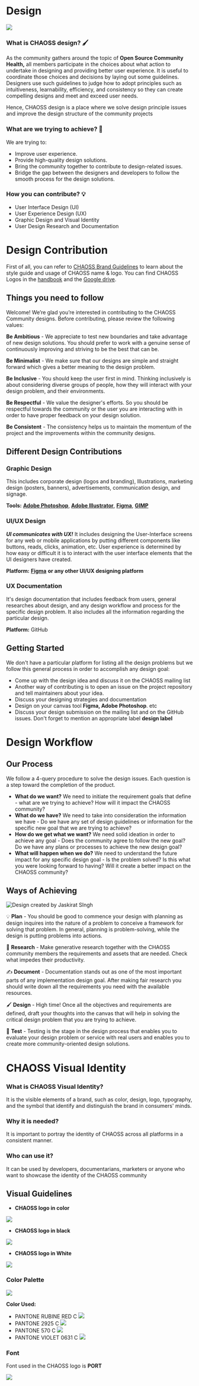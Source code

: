 
# Design

![](../community-resources/logos/logo-large_1123x271.png)

### What is CHAOSS design? 🖌 

As the community gathers around the topic of **Open Source Community Health,** all members participate in the choices about what action to undertake in designing and providing better user experience. It is useful to coordinate those choices and decisions by laying out some guidelines. Designers use such guidelines to judge how to adopt principles such as intuitiveness, learnability, efficiency, and consistency so they can create compelling designs and meet and exceed user needs.

Hence, CHAOSS design is a place where we solve design principle issues and improve the design structure of the community projects

### What are we trying to achieve? 🤔 

We are trying to:

* Improve user experience.
* Provide high-quality design solutions.
* Bring the community together to contribute to design-related issues.
* Bridge the gap between the designers and developers to follow the smooth process for the design solutions.

### How you can contribute? 💡 

* User Interface Design \(UI\)
* User Experience Design \(UX\)
* Graphic Design and Visual Identity
* User Design Research and Documentation

# Design Contribution

First of all, you can refer to [CHAOSS Brand Guidelines](https://docs.google.com/presentation/d/1BZSBa4Ttji95NTPwHcVjcu-CgiuwBezd/edit#slide=id.p2) to learn about the style guide and usage of CHAOSS name & logo. You can find CHAOSS Logos in the [handbook](../community-resources/logos/) and the [Google drive](https://drive.google.com/drive/u/0/folders/1hgx-Thy5zaE04hSitSkaFODSq-RslMFj).

## Things you need to follow

Welcome! We’re glad you’re interested in contributing to the CHAOSS Community designs. Before contributing, please review the following values:

**Be Ambitious** - We appreciate to test new boundaries and take advantage of new
 design solutions. You should prefer to work with a genuine sense of continuously
 improving and striving to be the best that can be. 

**Be Minimalist** - We make sure that our designs are simple and straight forward which gives a better meaning to the design problem.

**Be Inclusive** - You should keep the user first in mind. Thinking inclusively is about considering diverse groups of people, how they will interact with your design problem, and their environments.

**Be Respectful** - We value the designer's efforts. So you should be respectful towards the community or the user you are interacting with in order to have proper feedback on your design solution. 

**Be Consistent** - The consistency helps us to maintain the momentum of the project and the improvements within the community designs.

## Different Design Contributions

### Graphic Design

This includes corporate design (logos and branding), Illustrations, marketing design (posters, banners), advertisements, communication design, and signage.

**Tools:** [**Adobe Photoshop**](https://www.adobe.com/in/products/photoshop), [**Adobe Illustrator**](https://www.adobe.com/in/products/illustrator.html), [**Figma**](https://www.figma.com/), [**GIMP**](https://www.gimp.org/)

### UI/UX Design

_**UI communicates with UX!**_ It includes designing the User-Interface screens for any web or mobile applications by putting different components like buttons, reads, clicks, animation, etc. User experience is determined by how easy or difficult it is to interact with the user interface elements that the UI designers have created.

**Platform:** [**Figma**](https://www.figma.com/) **or any other UI/UX designing platform**

### UX Documentation

It's design documentation that includes feedback from users, general researches about design, and any design workflow and process for the specific design problem. It also includes all the information regarding the particular design.

**Platform:** GitHub

## Getting Started

We don't have a particular platform for listing all the design problems but we follow this general process in order to accomplish any design goal:

* Come up with the design idea and discuss it on the CHAOSS mailing list
* Another way of contributing is to open an issue on the project repository and tell maintainers about your idea.
* Discuss your designing strategies and documentation
* Design on your canvas tool **Figma, Adobe Photoshop**. etc
* Discuss your design submission on the mailing list and on the GitHub issues. Don't forget to mention an appropriate label **design label**

# Design Workflow

## Our Process

We follow a 4-query procedure to solve the design issues. Each question is a step toward the completion of the product.

* **What do we want?** We need to initiate the requirement goals that define - what are we trying to achieve? How will it impact the CHAOSS community? 
* **What do we have?** We need to take into consideration the information we have - Do we have any set of design guidelines or information for the specific new goal that we are trying to achieve? 
* **How do we get what we want?** We need solid ideation in order to achieve any goal - Does the community agree to follow the new goal? Do we have any plans or processes to achieve the new design goal? 
* **What will happen when we do?** We need to understand the future impact for any specific design goal - Is the problem solved? Is this what you were looking forward to having? Will it create a better impact on the CHAOSS community? 

## Ways of Achieving

![Design created by Jaskirat SIngh ](design-style-element/design.png)

💡 **Plan** - You should be good to commence your design with planning as design inquires into the nature of a problem to conceive a framework for solving that problem. In general, planning is problem-solving, while the design is putting problems into actions.

🧐 **Research** - Make generative research together with the CHAOSS community members the requirements and assets that are needed. Check what impedes their productivity.

✍ **Document** - Documentation stands out as one of the most important parts of any implementation design goal. After making fair research you should write down all the requirements you need with the available resources.

🖌 **Design** - High time! Once all the objectives and requirements are defined, draft your thoughts into the canvas that will help in solving the critical design problem that you are trying to achieve.

🧪 **Test** - Testing is the stage in the design process that enables you to evaluate your design problem or service with real users and enables you to create more community-oriented design solutions.

# CHAOSS Visual Identity

### What is CHAOSS Visual Identity?

It is the visible elements of a brand, such as color, design, logo, typography, and the symbol that identify and distinguish the brand in consumers' minds.

### Why it is needed?

It is important to portray the identity of CHAOSS across all platforms in a consistent manner. 

### Who can use it?

It can be used by developers, documentarians, marketers or anyone who want to showcase the identity of the CHAOSS community

## Visual Guidelines

* **CHAOSS logo in color**

![](../community-resources/logos/logo-large_1123x271.png)


* **CHAOSS logo in black**

![](../community-resources/logos/chaoss-black.svg)



* **CHAOSS logo in White**

![](../community-resources/logos/chaoss-white.png)



### Color Palette

![](design-style-element/palette.png) 

**Color Used:** 

* PANTONE RUBINE RED C ![](design-style-element/r.png) 
* PANTONE 2925 C ![](design-style-element/b.png) 
* PANTONE 570 C ![](design-style-element/g.png) 
* PANTONE VIOLET 0631 C ![](design-style-element/p.png) 


### Font

Font used in the CHAOSS logo is **PORT**

![](design-style-element/chaoss-font.png)
